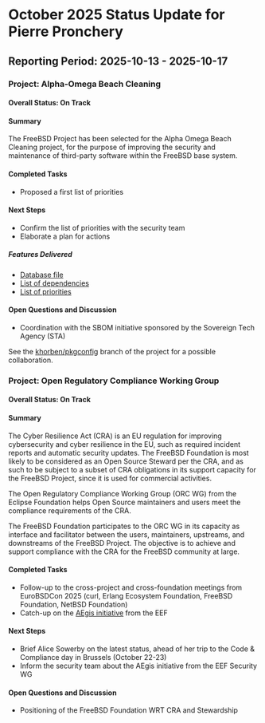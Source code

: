 # October 2025 Status Update for Pierre Pronchery

## **Reporting Period:** 2025-10-13 - 2025-10-17

### Project: Alpha-Omega Beach Cleaning
#### **Overall Status:** On Track
#### **Summary**

The FreeBSD Project has been selected for the Alpha Omega Beach Cleaning
project, for the purpose of improving the security and maintenance of
third-party software within the FreeBSD base system.

#### **Completed Tasks**

* Proposed a first list of priorities

#### **Next Steps**

* Confirm the list of priorities with the security team
* Elaborate a plan for actions

##### **Features Delivered**

* [Database
  file](https://github.com/FreeBSDFoundation/alpha-omega-beach-cleaning/blob/main/database.yml)
* [List of
  dependencies](https://github.com/FreeBSDFoundation/alpha-omega-beach-cleaning/blob/main/dependencies.md)
* [List of
  priorities](https://github.com/FreeBSDFoundation/alpha-omega-beach-cleaning/blob/main/security.md)

#### **Open Questions and Discussion**

* Coordination with the SBOM initiative sponsored by the Sovereign Tech Agency
  (STA)

See the
[khorben/pkgconfig](https://github.com/FreeBSDFoundation/alpha-omega-beach-cleaning/tree/khorben/pkgconfig/pkgconfig)
branch of the project for a possible collaboration.

### Project: Open Regulatory Compliance Working Group
#### **Overall Status:** On Track
#### **Summary**

The Cyber Resilience Act (CRA) is an EU regulation for improving cybersecurity
and cyber resilience in the EU, such as required incident reports and
automatic security updates. The FreeBSD Foundation is most likely to be
considered as an Open Source Steward per the CRA, and as such to be subject to
a subset of CRA obligations in its support capacity for the FreeBSD Project,
since it is used for commercial activities.

The Open Regulatory Compliance Working Group (ORC WG) from the Eclipse
Foundation helps Open Source maintainers and users meet the compliance
requirements of the CRA.

The FreeBSD Foundation participates to the ORC WG in its capacity as interface
and facilitator between the users, maintainers, upstreams, and downstreams of
the FreeBSD Project. The objective is to achieve and support compliance with
the CRA for the FreeBSD community at large.

#### **Completed Tasks**

* Follow-up to the cross-project and cross-foundation meetings from EuroBSDCon
  2025 (curl, Erlang Ecosystem Foundation, FreeBSD Foundation, NetBSD
  Foundation)
* Catch-up on the [AEgis initiative](https://security.erlef.org/aegis/) from
  the EEF

#### **Next Steps**

* Brief Alice Sowerby on the latest status, ahead of her trip to the Code &
  Compliance day in Brussels (October 22-23)
* Inform the security team about the AEgis initiative from the EEF Security WG

#### **Open Questions and Discussion**

* Positioning of the FreeBSD Foundation WRT CRA and Stewardship

